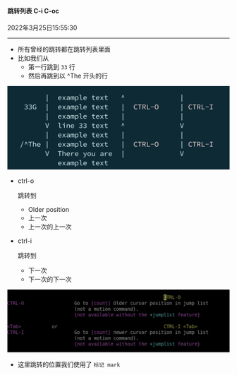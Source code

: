#### 跳转列表 C-i C-oc

2022年3月25日15:55:30

---



- 所有曾经的跳转都在跳转列表里面
- 比如我们从
  - 第一行跳到 `33` 行
  - 然后再跳到以 ^The 开头的行

![图片描述](4.2_跳转列表.assets/uid1190679-20210705-1625481789393.png)

- ctrl-o

   

  跳转到

  - Older position
  - 上一次
  - 上一次的上一次

- ctrl-i

  跳转到

  - 下一次
  - 下一次的下一次

![图片描述](4.2_跳转列表.assets/uid1190679-20210705-1625481856071.png)

- 这里跳转的位置我们使用了 `标记 mark`